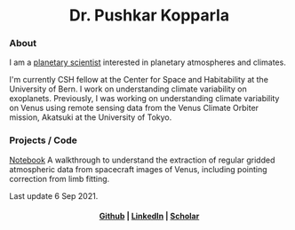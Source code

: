 <center>
<h1>Dr. Pushkar Kopparla</h1>

</center>

<h3> About </h3>

I am a [planetary scientist](https://www.ucl.ac.uk/mssl/research/solar-system/planetary-science/what-planetary-science) interested in planetary atmospheres and climates.

I'm currently CSH fellow at the Center for Space and Habitability at the University of Bern. I work on understanding climate variability on exoplanets. Previously, I was working on understanding climate variability on Venus using remote sensing data from the Venus Climate Orbiter mission, Akatsuki at the University of Tokyo.

<h3> Projects / Code </h3>

[Notebook](grid_walkthrough.html) A walkthrough to understand the extraction of regular gridded atmospheric data from spacecraft images of Venus, including pointing correction from limb fitting.

Last update 6 Sep 2021.

<center> <h4> <a href="https://github.com/pkopparla">Github</a> | <a href="https://www.linkedin.com/in/pushkar-kopparla/">LinkedIn</a> | <a href="https://scholar.google.ch/citations?user=GBJAvlYAAAAJ&hl=en">Scholar</a></h4>
</center>
